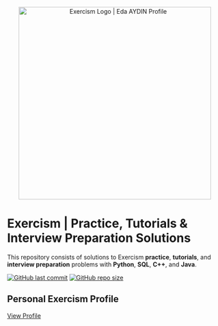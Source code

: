 <p align="center">
    <a href="https://exercism.org/profiles/edaaydinea">
        <img alt="Exercism Logo | Eda AYDIN Profile" src="https://angelika.me/elixir-conf-eu-2021/assets/exercism-logo-with-word.svg", width = 450 >
    </a>
</p>

# Exercism | Practice, Tutorials & Interview Preparation Solutions

This repository consists of solutions to Exercism **practice**, **tutorials**, and **interview preparation** problems with **Python**, **SQL**, **C++**, and **Java**.

[![GitHub last commit](https://img.shields.io/github/last-commit/edaaydinea/Exercism)](https://github.com/edaaydinea/Exercism/commits/master)
[![GitHub repo size](https://img.shields.io/github/repo-size/edaaydinea/Exercism)](https://github.com/edaaydinea/Exercism/archive/master.zip)

## Personal Exercism Profile

[View Profile](https://exercism.org/profiles/edaaydinea)
